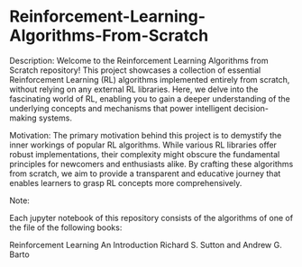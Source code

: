 # Reinforcement-Learning-Algorithms-From-Scratch
Description:
Welcome to the Reinforcement Learning Algorithms from Scratch repository! This project showcases a collection of essential Reinforcement Learning (RL) algorithms implemented entirely from scratch, without relying on any external RL libraries. Here, we delve into the fascinating world of RL, enabling you to gain a deeper understanding of the underlying concepts and mechanisms that power intelligent decision-making systems.

Motivation:
The primary motivation behind this project is to demystify the inner workings of popular RL algorithms. While various RL libraries offer robust implementations, their complexity might obscure the fundamental principles for newcomers and enthusiasts alike. By crafting these algorithms from scratch, we aim to provide a transparent and educative journey that enables learners to grasp RL concepts more comprehensively.

Note:

Each jupyter notebook of this repository consists of the algorithms of one of the file of the following books:

Reinforcement Learning An Introduction
Richard S. Sutton and Andrew G. Barto

